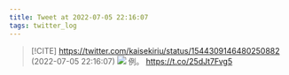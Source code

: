 ```yaml
---
title: Tweet at 2022-07-05 22:16:07
tags: twitter_log
---
```


> [!CITE] https://twitter.com/kaisekiriu/status/1544309146480250882 (2022-07-05 22:16:07)
> ![](https://twitter.com/kaisekiriu/status/1544309146480250882)
> 例。
> https://t.co/25dJt7Fvg5
